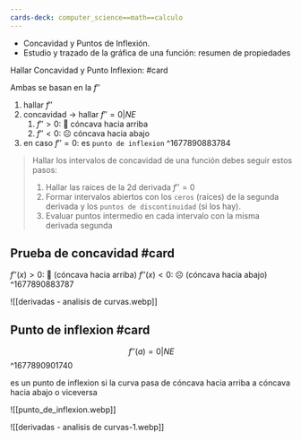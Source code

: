 ```yaml
---
cards-deck: computer_science==math==calculo
---
```



* Concavidad y Puntos de Inflexión. 
* Estudio y trazado de la gráfica de una función: resumen de propiedades


Hallar Concavidad y Punto Inflexion: #card

Ambas se basan en la $f''$
1. hallar $f''$
2. concavidad -> hallar $f'' = 0 | NE$
	1. $f'' > 0$: 🙂 cóncava hacia arriba
	2. $f'' < 0$: ☹️ cóncava hacia abajo
3. en caso $f'' = 0$: es `punto de inflexion`
^1677890883784

> Hallar los intervalos de concavidad de una función debes seguir estos pasos:
> 1. Hallar las raíces de la 2d derivada $f'' = 0$
> 2. Formar intervalos abiertos con los `ceros` (raíces) de la segunda derivada y los `puntos de discontinuidad` (si los hay).
> 3. Evaluar puntos intermedio en cada intervalo con la misma derivada segunda


## Prueba de concavidad #card

$f''(x) > 0$: 🙂 (cóncava hacia arriba)
$f''(x) < 0:$ ☹️ (cóncava hacia abajo)
^1677890883787

![[derivadas - analisis de curvas.webp]]

## Punto de inflexion #card

$$f''(a) = 0 | NE$$
^1677890901740

es un punto de inflexion si la curva pasa de cóncava hacia arriba a cóncava hacia abajo o viceversa

![[punto_de_inflexion.webp]]

![[derivadas - analisis de curvas-1.webp]]



